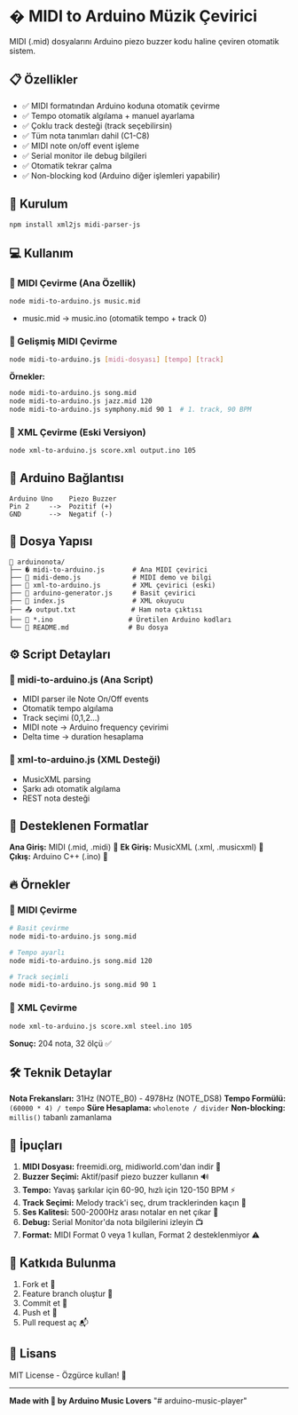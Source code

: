 # � MIDI to Arduino Müzik Çevirici

MIDI (.mid) dosyalarını Arduino piezo buzzer kodu haline çeviren otomatik sistem.

## 📋 Özellikler

- ✅ MIDI formatından Arduino koduna otomatik çevirme  
- ✅ Tempo otomatik algılama + manuel ayarlama
- ✅ Çoklu track desteği (track seçebilirsin)
- ✅ Tüm nota tanımları dahil (C1-C8)
- ✅ MIDI note on/off event işleme
- ✅ Serial monitor ile debug bilgileri
- ✅ Otomatik tekrar çalma
- ✅ Non-blocking kod (Arduino diğer işlemleri yapabilir)

## 🚀 Kurulum

```bash
npm install xml2js midi-parser-js
```

## 💻 Kullanım

### 🎹 MIDI Çevirme (Ana Özellik)
```bash
node midi-to-arduino.js music.mid
```
- music.mid → music.ino (otomatik tempo + track 0)

### 🎹 Gelişmiş MIDI Çevirme
```bash
node midi-to-arduino.js [midi-dosyası] [tempo] [track]
```

**Örnekler:**
```bash
node midi-to-arduino.js song.mid
node midi-to-arduino.js jazz.mid 120  
node midi-to-arduino.js symphony.mid 90 1  # 1. track, 90 BPM
```

### 🎵 XML Çevirme (Eski Versiyon)
```bash
node xml-to-arduino.js score.xml output.ino 105
```

## 🔌 Arduino Bağlantısı

```
Arduino Uno    Piezo Buzzer
Pin 2     -->  Pozitif (+)
GND       -->  Negatif (-)
```

## 📁 Dosya Yapısı

```
📂 arduinonota/
├── � midi-to-arduino.js       # Ana MIDI çevirici
├── 🎹 midi-demo.js             # MIDI demo ve bilgi
├── 🎼 xml-to-arduino.js        # XML çevirici (eski)
├── 🔧 arduino-generator.js     # Basit çevirici
├── 📝 index.js                 # XML okuyucu
├── 📤 output.txt              # Ham nota çıktısı
├── 🎵 *.ino                   # Üretilen Arduino kodları
└── 📖 README.md               # Bu dosya
```

## ⚙️ Script Detayları

### 🎹 midi-to-arduino.js (Ana Script)
- MIDI parser ile Note On/Off events
- Otomatik tempo algılama
- Track seçimi (0,1,2...)
- MIDI note → Arduino frequency çevirimi
- Delta time → duration hesaplama

### 🎼 xml-to-arduino.js (XML Desteği)  
- MusicXML parsing
- Şarkı adı otomatik algılama
- REST nota desteği

## 🎼 Desteklenen Formatlar

**Ana Giriş:** MIDI (.mid, .midi) 🎹
**Ek Giriş:** MusicXML (.xml, .musicxml) 🎵  
**Çıkış:** Arduino C++ (.ino) 🔧

## 🔥 Örnekler

### 🎹 MIDI Çevirme
```bash
# Basit çevirme
node midi-to-arduino.js song.mid

# Tempo ayarlı  
node midi-to-arduino.js song.mid 120

# Track seçimli
node midi-to-arduino.js song.mid 90 1
```

### 🎵 XML Çevirme
```bash
node xml-to-arduino.js score.xml steel.ino 105
```
**Sonuç:** 204 nota, 32 ölçü ✅

## 🛠️ Teknik Detaylar

**Nota Frekansları:** 31Hz (NOTE_B0) - 4978Hz (NOTE_DS8)
**Tempo Formülü:** `(60000 * 4) / tempo`
**Süre Hesaplama:** `wholenote / divider`
**Non-blocking:** `millis()` tabanlı zamanlama

## 🎯 İpuçları

1. **MIDI Dosyası:** freemidi.org, midiworld.com'dan indir 🎹
2. **Buzzer Seçimi:** Aktif/pasif piezo buzzer kullanın 🔊
3. **Tempo:** Yavaş şarkılar için 60-90, hızlı için 120-150 BPM ⚡
4. **Track Seçimi:** Melody track'i seç, drum tracklerinden kaçın 🥁
5. **Ses Kalitesi:** 500-2000Hz arası notalar en net çıkar 🎵
6. **Debug:** Serial Monitor'da nota bilgilerini izleyin 📺
7. **Format:** MIDI Format 0 veya 1 kullan, Format 2 desteklenmiyor ⚠️

## 🤝 Katkıda Bulunma

1. Fork et 🍴
2. Feature branch oluştur 🌿
3. Commit et 💾
4. Push et 🚀  
5. Pull request aç 📬

## 📜 Lisans

MIT License - Özgürce kullan! 🎉

---

**Made with 💖 by Arduino Music Lovers**
"# arduino-music-player" 
